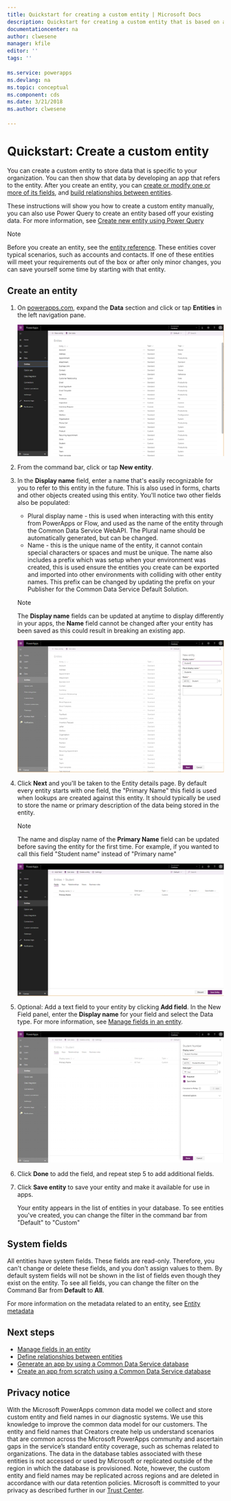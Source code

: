 ```yaml
---
title: Quickstart for creating a custom entity | Microsoft Docs
description: Quickstart for creating a custom entity that is based on another entity, or from scratch.
documentationcenter: na
author: clwesene
manager: kfile
editor: ''
tags: ''

ms.service: powerapps
ms.devlang: na
ms.topic: conceptual
ms.component: cds
ms.date: 3/21/2018
ms.author: clwesene

---
```

# Quickstart: Create a custom entity
You can create a custom entity to store data that is specific to your organization. You can then show that data by developing an app that refers to the entity. After you create an entity, you can [create or modify one or more of its fields](data-platform-manage-fields.md), and [build relationships between entities](data-platform-entity-lookup.md).

These instructions will show you how to create a custom entity manually, you can also use Power Query to create an entity based off your existing data. For more information, see [Create new entity using Power Query](data-platform-cds-newentity-pq.md)

> [!NOTE]
> Before you create an entity, see the [entity reference](../../developer/common-data-service/reference/about-entity-reference.md). These entities cover typical scenarios, such as accounts and contacts. If one of these entities will meet your requirements out of the box or after only minor changes, you can save yourself some time by starting with that entity.

## Create an entity
1. On [powerapps.com](https://web.powerapps.com), expand the **Data** section and click or tap **Entities** in the left navigation pane.

    ![Entity Details](./media/data-platform-cds-create-entity/entitylist.png "Entity List")

2. From the command bar, click or tap **New entity**.
3. In the **Display name** field, enter a name that's easily recognizable for you to refer to this entity in the future. This is also used in forms, charts and other objects created using this entity. You'll notice two other fields also be populated:

    * Plural display name - this is used when interacting with this entity from PowerApps or Flow, and used as the name of the entity through the Common Data Service WebAPI. The Plural name should be automatically generated, but can be changed.
    * Name - this is the unique name of the entity, it cannot contain special characters or spaces and must be unique. The name also includes a prefix which was setup when your environment was created, this is used ensure the entities you create can be exported and imported into other environments with colliding with other entity names. This prefix can be changed by updating the prefix on your Publisher for the Common Data Service Default Solution.

    > [!NOTE]
    > The **Display name** fields can be updated at anytime to display differently in your apps, the **Name** field cannot be changed after your entity has been saved as this could result in breaking an existing app.

    ![New Entity](./media/data-platform-cds-create-entity/newentitypanel.png "New Entity Panel")

4. Click **Next** and you'll be taken to the Entity details page. By default every entity starts with one field, the "Primary Name" this field is used when lookups are created against this entity. It should typically be used to store the name or primary description of the data being stored in the entity.

    > [!NOTE]
    > The name and display name of the **Primary Name** field can be updated before saving the entity for the first time. For example, if you wanted to call this field "Student name" instead of "Primary name"

    ![Entity Details](./media/data-platform-cds-create-entity/newentitydetails.png "New Entity Details")

5. Optional: Add a text field to your entity by clicking **Add field**. In the New Field panel, enter the **Display name** for your field and select the Data type. For more information, see [Manage fields in an entity](data-platform-manage-fields.md).

    ![New Field](./media/data-platform-cds-create-entity/newfieldpanel-2.png "New Field Panel")


6. Click **Done** to add the field, and repeat step 5 to add additional fields.
7. Click **Save entity** to save your entity and make it available for use in apps.

    Your entity appears in the list of entities in your database. To see entities you've created, you can change the filter in the command bar from "Default" to "Custom"

## System fields
All entities have system fields. These fields are read-only. Therefore, you can't change or delete these fields, and you don't assign values to them. By default system fields will not be shown in the list of fields even though they exist on the entity. To see all fields, you can change the filter on the Command Bar from **Default** to **All**.

For more information on the metadata related to an entity, see [Entity metadata](../../developer/common-data-service/entity-metadata.md)

## Next steps
* [Manage fields in an entity](data-platform-manage-fields.md)
* [Define relationships between entities](data-platform-entity-lookup.md)
* [Generate an app by using a Common Data Service database](../canvas-apps/data-platform-create-app.md)
* [Create an app from scratch using a Common Data Service database](../canvas-apps/data-platform-create-app-scratch.md)

## Privacy notice
With the Microsoft PowerApps common data model we collect and store custom entity and field names in our diagnostic systems.  We use this knowledge to improve the common data model for our customers. The entity and field names that Creators create help us understand scenarios that are common across the Microsoft PowerApps community and ascertain gaps in the service’s standard entity coverage, such as schemas related to organizations. The data in the database tables associated with these entities is not accessed or used by Microsoft or replicated outside of the region in which the database is provisioned. Note, however, the custom entity and field names may be replicated across regions and are deleted in accordance with our data retention policies. Microsoft is committed to your privacy as described further in our [Trust Center](https://www.microsoft.com/trustcenter/Privacy/default.aspx).

